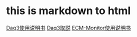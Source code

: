 # this is markdown to html

[Daq3使用说明书](/daq3-cn/)
[Daq3取説](/daq3-jp/)
[ECM-Monitor使用说明书](/ecm-monitor/)

